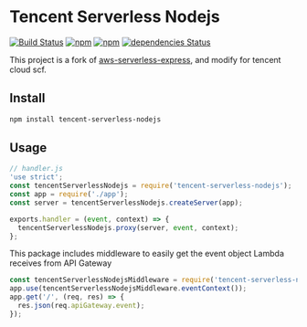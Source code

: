 # Tencent Serverless Nodejs

[![Build Status](https://travis-ci.com/yugasun/tencent-serverless-nodejs.svg?branch=master)](https://travis-ci.com/yugasun/tencent-serverless-nodejs)
[![npm](https://img.shields.io/npm/v/tencent-serverless-nodejs.svg)]()
[![npm](https://img.shields.io/npm/dm/tencent-serverless-nodejs.svg)]()
[![dependencies Status](https://david-dm.org/yugasun/tencent-serverless-nodejs/status.svg)](https://david-dm.org/yugasun/tencent-serverless-nodejs)

This project is a fork of
[aws-serverless-express](https://github.com/awslabs/aws-serverless-express.git),
and modify for tencent cloud scf.

## Install

```bash
npm install tencent-serverless-nodejs
```

## Usage

```js
// handler.js
'use strict';
const tencentServerlessNodejs = require('tencent-serverless-nodejs');
const app = require('./app');
const server = tencentServerlessNodejs.createServer(app);

exports.handler = (event, context) => {
  tencentServerlessNodejs.proxy(server, event, context);
};
```

This package includes middleware to easily get the event object Lambda receives
from API Gateway

```js
const tencentServerlessNodejsMiddleware = require('tencent-serverless-nodejs/middleware');
app.use(tencentServerlessNodejsMiddleware.eventContext());
app.get('/', (req, res) => {
  res.json(req.apiGateway.event);
});
```
